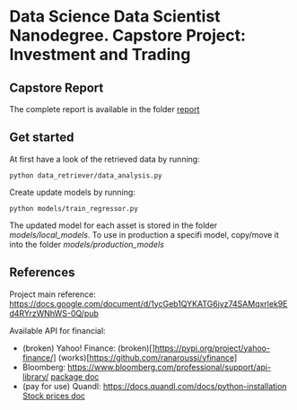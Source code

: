 # Data Science Data Scientist Nanodegree. Capstore Project: Investment and Trading

## Capstore Report

The complete report is available in the folder [report](report/REPORT.md)


## Get started

At first have a look of the retrieved data by running:

    python data_retriever/data_analysis.py


Create update models by running:

    python models/train_regressor.py

The updated model for each asset is stored in the folder _models/local_models_. To use in production a specifi model,
copy/move it into the folder  _models/production_models_


## References

Project main reference: https://docs.google.com/document/d/1ycGeb1QYKATG6jvz74SAMqxrlek9Ed4RYrzWNhWS-0Q/pub

Available API for financial:
 - (broken) Yahoo! Finance: (broken)[]https://pypi.org/project/yahoo-finance/] (works)[https://github.com/ranaroussi/yfinance]
 - Bloomberg: https://www.bloomberg.com/professional/support/api-library/ [package doc](https://bloomberg.github.io/blpapi-docs/python/3.13/)
 - (pay for use) Quandl: https://docs.quandl.com/docs/python-installation [Stock prices doc](https://www.quandl.com/data/EOD-End-of-Day-US-Stock-Prices/documentation)
